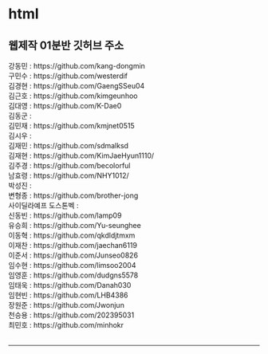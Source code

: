 # html
<h2> 웹제작 01분반 깃허브 주소 </h2>
강동민 : https://github.com/kang-dongmin <br>
구민수 : https://github.com/westerdif<br>
김경현 : https://github.com/GaengSSeu04<br>
김근호 : https://github.com/kimgeunhoo<br>
김대영 : https://github.com/K-Dae0<br>
김동군 : <br>
김민재 : https://github.com/kmjnet0515<br>
김시우 : <br>
김재민 : https://github.com/sdmalksd<br>
김재현 : https://github.com/KimJaeHyun1110/<br>
김주경 : https://github.com/becolorful<br>
남효령 : https://github.com/NHY1012/<br>
박성진 : <br>
변형종 : https://github.com/brother-jong<br>
사이딜라예프 도스톤벡 : <br>
신동빈 : https://github.com/lamp09<br>
유승희 : https://github.com/Yu-seunghee<br>
이동혁 : https://github.com/qkdldjtmxm<br>
이재찬 : https://github.com/jaechan6119<br>
이준서 : https://github.com/Junseo0826<br>
임수현 : https://github.com/limsoo2004<br>
임영훈 : https://github.com/dudgns5578<br>
임태욱 : https://github.com/Danah030<br>
임현빈 : https://github.com/LHB4386<br>
장원준 : https://github.com/Jwonjun<br>
천승용 : https://github.com/202395031<br>
최민호 : https://github.com/minhokr<br>
<br>

<hr>

